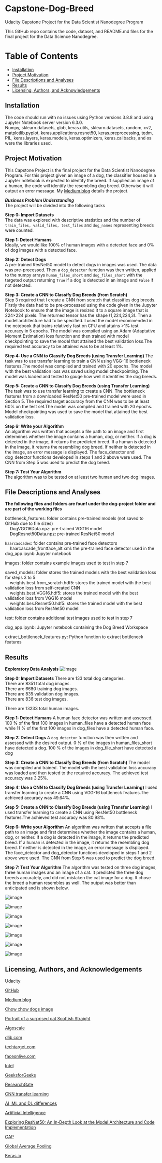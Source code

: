 # Capstone-Dog-Breed
Udacity Capstone Project for the Data Scientist Nanodegree Program

This GitHub repo contains the code, dataset, and README.md files for the final project for the Data Science Nanodegree.

# Table of Contents

* [Installation](#Installation)
* [Project Motivation](#Project-Motivation)
* [File Descriptions and Analyses](#File-Descriptions-and-Analyses)
* [Results](#Results)
* [Licensing, Authors, and Acknowledgements](#Licensing,-Authors,-and-Acknowledgements)


## Installation <a name="Installation"></a>
The code should run with no issues using Python versions 3.8.8 and using Jupyter Notebook server version 6.3.0.  
Numpy, sklearn.datasets, glob, keras.utils, sklearn.datasets, random, cv2, matplotlib.pyplot, keras.applications.resnet50, keras.preprocessing, tqdm, PIL, keras.layers, keras.models, keras.optimizers, keras.callbacks, and os were the libraries used.  

## Project Motivation <a name="Project-Motivation"></a>
This Capstone Project is the final project for the Data Scientist Nanodegree Program.  For this project given an image of a dog, the classifier housed in a Jupyter notebook is expected to identify the breed. If supplied an image of a human, the code will identify the resembling dog breed. Otherwise it will output an error message.  My [Medium blog](https://medium.com/@nirvannsramp/what-breed-of-dog-is-that-dog-breed-classifier-b485852f6b0d) details the project.

**_Business Problem Understanding_**  
The project will be divided into the following tasks

**Step 0: Import Datasets**  
The data was explored with descriptive statistics and the number of ``train_files, valid_files, test_files`` and ``dog_names`` representing breeds were counted.

**Step 1: Detect Humans**  
Ideally, we would like 100% of human images with a detected face and 0% of dog images with a detected face.

**Step 2: Detect Dogs**  
A pre-trained ResNet50 model to detect dogs in images was used.  The data was pre-processed.  Then a ``dog_detector`` function was then written, applied to the numpy arrays ``human_files_short`` and ``dog_files_short`` with the targeted output returning ``True`` if a dog is detected in an image and ``False`` if not detected.

**Step 3: Create a CNN to Classify Dog Breeds (from Scratch)**  
Step 3 required that I create a CNN from scratch that classifies dog breeds. Firstly the data had to be pre-processed using the code given in the Jupyter Notebook to ensure that the image is resized it to a square image that is 224×224 pixels. The returned tensor has the shape (1,224,224,3).  Then a model architecture had to be specified. I used the model recommended in the notebook that trains relatively fast on CPU and attains >1% test accuracy in 5 epochs. The model was compiled using an Adam (Adaptative Moment Estimation) loss function and then trained with model checkpointing to save the model that attained the best validation loss.The required test accuracy to be attained was to be at least 1%.

**Step 4: Use a CNN to Classify Dog Breeds (using Transfer Learning)**
The task was to use transfer learning to train a CNN using VGG-16 bottleneck features.The model was compiled and trained with 20 epochs. The model with the best validation loss was saved using model checkpointing.  The model was loaded and tested to gauge how well it identifies the dog breeds. 

**Step 5: Create a CNN to Classify Dog Breeds (using Transfer Learning)**  
The task was to use transfer learning to create a CNN. The bottleneck features from a downloaded ResNet50 pre-trained model were used in Section 5. The required target accuracy from the CNN was to be at least 60% on the test set.The model was compiled and trained with 20 epochs. Model checkpointing was used to save the model that attained the best validation loss. 

**Step 6: Write your Algorithm**  
An algorithm was written that accepts a file path to an image and first determines whether the image contains a human, dog, or neither. If a dog is detected in the image, it returns the predicted breed. If a human is detected in the image, it returns the resembling dog breed. If neither is detected in the image, an error message is displayed.
The face_detector and dog_detector functions developed in steps 1 and 2 above were used. The CNN from Step 5 was used to predict the dog breed.

**Step 7: Test Your Algorithm**  
The algorithm was to be tested on at least two human and two dog images.  


## File Descriptions and Analyses <a name="File-Descriptions-and-Analyses"></a>  
**The following files and folders are founf under the dog-project folder and are part of the working files**  

bottleneck_features: folder contains pre-trained models (not saved to GitHub due to file sizes)  
&nbsp;&nbsp;&nbsp;&nbsp;DogVGG16Data.npz: pre-trained VGG16 model     
&nbsp;&nbsp;&nbsp;&nbsp;DogResnet50Data.npz: pre-trained ResNet50 model     
    
``haarcascades``: folder contains pre-trained face detectors  
&nbsp;&nbsp;&nbsp;&nbsp;haarcascade_frontface_alt.xml: the pre-trained face detector used in the dog_app.ipynb Jupyter notebook

images: folder contains example images used to test in step 7

saved_models: folder stores the trained models with the best validation loss for steps 3 to 5  
&nbsp;&nbsp;&nbsp;&nbsp;weights.best.from_scratch.hdf5: stores the trained model with the best validation loss from self-created CNN  
&nbsp;&nbsp;&nbsp;&nbsp;weights.best.VGG16.hdf5: stores the trained model with the best validation loss from VGG16 model  
&nbsp;&nbsp;&nbsp;&nbsp;weights.bes.Resnet50.hdf5: stores the trained model with the best validation loss from ResNet50 model  

test: folder contains additional test images used to test in step 7

dog_app.ipynb: Jupyter notebook containing the Dog Breed Workspace

extract_bottleneck_features.py: Python function to extract bottleneck features

## Results <a name="Results"></a>

**Exploratory Data Analysis**
![image](https://github.com/nirvannar/Capstone-Dog-Breed/assets/52913504/1b9a8581-4a08-4407-96c3-4335685824bf)


**Step 0: Import Datasets**
There are 133 total dog categories.  
There are 8351 total dog images.  
There are 6680 training dog images.  
There are 835 validation dog images.  
There are 836 test dog images.  

There are 13233 total human images.

**Step 1: Detect Humans**
A human face detector was written and assessed. 100 % of the first 100 images in human_files have a detected human face while 11 % of the first 100 images in dog_files have a detected human face.  

**Step 2: Detect Dogs**
A ``dog_detector`` function was then written and assessed with the desired output.  0 % of the images in human_files_short have detected a dog.  100 % of the images in dog_file_short have detected a dog

**Step 3: Create a CNN to Classify Dog Breeds (from Scratch)**
The model was compiled and trained. The model with the best validation loss accuracy was loaded and then tested to the required accuracy. The achieved test accuracy was 3.25%. 

**Step 4: Use a CNN to Classify Dog Breeds (using Transfer Learning)**
I used transfer learning to create a CNN using VGG-16 bottleneck features.The achieved accuracy was 49.64%.

**Step 5: Create a CNN to Classify Dog Breeds (using Transfer Learning)**
I used transfer learning to create a CNN using ResNet50 bottleneck features.The achieved test accuracy was 80.98%.

**Step 6: Write your Algorithm**
An algorithm was written that accepts a file path to an image and first determines whether the image contains a human, dog, or neither. If a dog is detected in the image, it returns the predicted breed. If a human is detected in the image, it returns the resembling dog breed. If neither is detected in the image, an error message is displayed.
The face_detector and dog_detector functions developed in steps 1 and 2 above were used. The CNN from Step 5 was used to predict the dog breed.

**Step 7: Test Your Algorithm**
The algorithm was tested on three dog images, three human images and an image of a cat. It predicted the three dog breeds accurately, and did not mistaken the cat image for a dog. It chose the breed a human resembles as well. The output was better than anticipated and is shown below.  

![image](https://github.com/nirvannar/Capstone-Dog-Breed/assets/52913504/b3d184b0-7872-45b1-a440-c75e57fb1d0d)

![image](https://github.com/nirvannar/Capstone-Dog-Breed/assets/52913504/028a7f9b-23c0-43ea-8c20-f1e79ff2876f)

![image](https://github.com/nirvannar/Capstone-Dog-Breed/assets/52913504/6defd60e-f926-4b35-9b08-2becc49ab4bd)

![image](https://github.com/nirvannar/Capstone-Dog-Breed/assets/52913504/54af7fdb-afc1-4fa0-abf3-b08099047c40)



![image](https://github.com/nirvannar/Capstone-Dog-Breed/assets/52913504/92720855-b65f-4ab7-85d9-07720308d95b)

![image](https://github.com/nirvannar/Capstone-Dog-Breed/assets/52913504/e80162e9-d2b7-4b38-964f-e4cb7b0d21e2)

![image](https://github.com/nirvannar/Capstone-Dog-Breed/assets/52913504/954586f8-8c3c-4609-bee6-4e299ff68f45)


## Licensing, Authors, and Acknowledgements<a name="Licensing,-Authors,- and- Acknowledgements"></a>

[Udacity](https://learn.udacity.com/nanodegrees/nd025/parts/cd1971/lessons/e3f2b25a-5e8a-404f-a1f8-18c3524ce867/concepts/98fa9de4-2ae3-4e3c-9fda-9bdbde2bf459)

[GitHub](https://github.com/)

[Medium blog](https://medium.com/@nirvannsramp/what-breed-of-dog-is-that-dog-breed-classifier-b485852f6b0d)

[Chow chow dogs image](https://hips.hearstapps.com/hmg-prod/images/chow-chow-dog-breed-651d88c291c70.jpg?crop=0.668xw:1.00xh;0.197xw,0&resize=1200:*)

[Portrait of a surprised cat Scottish Straight](https://stock.adobe.com/search?k=cat&asset_id=97589769)  

[Algoscale](https://algoscale.com/blog/yolo-vs-ssd-which-one-is-a-superior-algorithm/#:~:text=The%20main%20difference%20between%20YOLO,score%20of%20more%20than%200.5.)

[dlib.com](http://dlib.net/imaging.html)

[techtarget.com](https://www.techtarget.com/searchenterpriseai/definition/face-detection) 

[faceonlive.com](https://faceonlive.com/face-detection-models-the-ultimate-guide-2023-unleash-the-power-of-ai-to-spot-faces-like-a-pro/#:~:text=Dlib's%20CNN%3A%20Ideal%20for%20applications,recognition%20systems%20or%20video%20surveillance.)

[Intel](https://www.intel.com/content/www/us/en/internet-of-things/computer-vision/convolutional-neural-networks.html#:~:text=A%20CNN%20model%20is%20a,training%2C%20optimizing%2C%20and%20inference.)

[GeeksforGeeks](https://www.geeksforgeeks.org/ml-machine-learning/)

[ResearchGate](https://www.researchgate.net/figure/Relationship-between-AI-ML-DL-and-CNN_fig1_358745776)

[CNN transfer learning](https://towardsdatascience.com/transfer-learning-with-convolutional-neural-networks-in-pytorch-dd09190245ce)

[AI, ML and DL differences](https://towardsdatascience.com/understanding-the-difference-between-ai-ml-and-dl-cceb63252a6c)

[Artificial Intelligence](https://www.britannica.com/technology/artificial-intelligence) 

[Exploring ResNet50: An In-Depth Look at the Model Architecture and Code Implementation](https://medium.com/@nitishkundu1993/exploring-resnet50-an-in-depth-look-at-the-model-architecture-and-code-implementation-d8d8fa67e46f#:~:text=ResNet50%20is%20a%20deep%20convolutional,which%20is%2050%20layers%20deep.)

[GAP](https://medium.com/r/?url=https%3A%2F%2Fpaperswithcode.com%2Fmethod%2Fglobal-average-pooling)

[Global Average Pooling](https://medium.com/r/?url=https%3A%2F%2Fiq.opengenus.org%2Fglobal-average-pooling%2F)

[Keras.io](https://keras.io/examples/vision/image_classification_from_scratch/)






